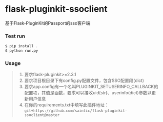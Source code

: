 # flask-pluginkit-ssoclient
基于Flask-PluginKit的Passport的sso客户端

### Test run

```bash
$ pip install .
$ python run.py
```

### Usage

> 1. 要求flask-pluginkit>=2.3.1
> 2. 要求项目根目录下有config.py配置文件，包含SSO配置段(dict)
> 3. 要求app.config有一个名叫PLUGINKIT_SETUSERINFO_CALLBACK的配置项，其值是函数，要求可以接收uid(str)、userinfo(dict)参数以更新用户信息
> 4. 在你的requirements.txt中填写此插件地址：`git+https://github.com/saintic/flask-pluginkit-ssoclient@master`
